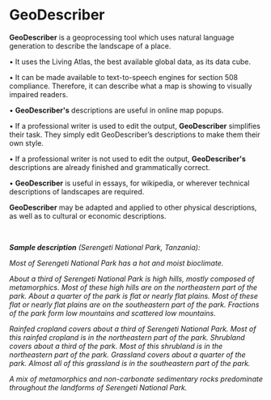 # GeoDescriber

<b>GeoDescriber</b> is a geoprocessing tool which uses natural language generation to describe the landscape of a place.

• It uses the Living Atlas, the best available global data, as its data cube.

• It can be made available to text-to-speech engines for section 508 compliance. Therefore, it can describe what a map is showing to visually impaired readers.

• <b>GeoDescriber's</b> descriptions are useful in online map popups.

• If a professional writer is used to edit the output, <b>GeoDescriber</b> simplifies their task. They simply edit GeoDescriber’s descriptions to make them their own style.

• If a professional writer is not used to edit the output, <b>GeoDescriber's</b> descriptions are already finished and grammatically correct.

• <b>GeoDescriber</b> is useful in essays, for wikipedia, or wherever technical descriptions of landscapes are required.

<b>GeoDescriber</b> may be adapted and applied to other physical descriptions, as well as to cultural or economic descriptions.

<br>

<i><b>Sample description</b> (Serengeti National Park, Tanzania):</i>

<i><P>Most of Serengeti National Park has a hot and moist bioclimate.</P><P>About a third of Serengeti National Park is high hills, mostly composed of metamorphics. Most of these high hills are on the northeastern part of the park. About a quarter of the park is flat or nearly flat plains. Most of these flat or nearly flat plains are on the southeastern part of the park. Fractions of the park form low mountains and scattered low mountains.</P><P>Rainfed cropland covers about a third of Serengeti National Park. Most of this rainfed cropland is in the northeastern part of the park. Shrubland covers about a third of the park. Most of this shrubland is in the northeastern part of the park. Grassland covers about a quarter of the park. Almost all of this grassland is in the southeastern part of the park. </P><P>A mix of metamorphics and non-carbonate sedimentary rocks predominate throughout the landforms of Serengeti National Park.</P></i>




